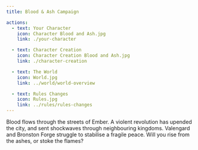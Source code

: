 ```yaml
---
title: Blood & Ash Campaign

actions:
  - text: Your Character
    icon: Character Blood and Ash.jpg
    link: ./your-character

  - text: Character Creation
    icon: Character Creation Blood and Ash.jpg
    link: ./character-creation

  - text: The World
    icon: World.jpg
    link: ../world/world-overview

  - text: Rules Changes
    icon: Rules.jpg
    link: ../rules/rules-changes
---
```


<CampaignIntro>
  <CampaignLogo :campaign="'blood-and-ash'" :size="'large'" />

  Blood flows through the streets of Ember. A violent revolution has upended the city, and sent shockwaves through neighbouring kingdoms. Valengard and Bronston Forge struggle to stabilise a fragile peace. Will you rise from the ashes, or stoke the flames?
</CampaignIntro>

<CampaignLinks :actions="$page.frontmatter.actions" />